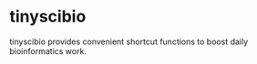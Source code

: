 # tinyscibio

tinyscibio provides convenient shortcut functions to boost daily bioinformatics
work.
